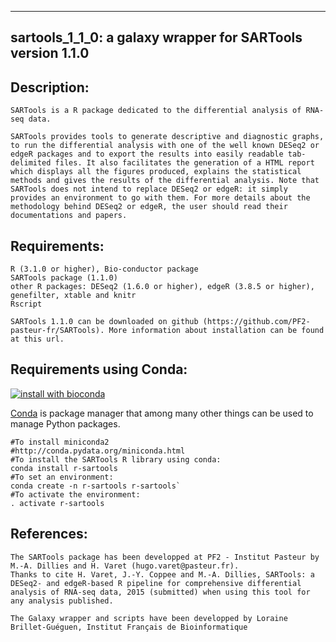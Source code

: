 -----------------------------------------------------------
sartools_1_1_0: a galaxy wrapper for SARTools version 1.1.0
-----------------------------------------------------------

Description:
------------
    SARTools is a R package dedicated to the differential analysis of RNA-seq data.
    
    SARTools provides tools to generate descriptive and diagnostic graphs, to run the differential analysis with one of the well known DESeq2 or edgeR packages and to export the results into easily readable tab-delimited files. It also facilitates the generation of a HTML report which displays all the figures produced, explains the statistical methods and gives the results of the differential analysis. Note that SARTools does not intend to replace DESeq2 or edgeR: it simply provides an environment to go with them. For more details about the methodology behind DESeq2 or edgeR, the user should read their documentations and papers.

Requirements:
-------------
    R (3.1.0 or higher), Bio-conductor package 
    SARTools package (1.1.0)
    other R packages: DESeq2 (1.6.0 or higher), edgeR (3.8.5 or higher), genefilter, xtable and knitr
    Rscript

    SARTools 1.1.0 can be downloaded on github (https://github.com/PF2-pasteur-fr/SARTools). More information about installation can be found at this url.

Requirements using Conda:
-------------------------
[![install with bioconda](https://img.shields.io/badge/install%20with-bioconda-brightgreen.svg?style=flat)](http://bioconda.github.io/recipes/r-sartools/README.html)

[Conda](http://conda.pydata.org/) is package manager that among many other things can be used to manage Python packages.


```
#To install miniconda2
#http://conda.pydata.org/miniconda.html
#To install the SARTools R library using conda:
conda install r-sartools
#To set an environment:
conda create -n r-sartools r-sartools`
#To activate the environment:
. activate r-sartools
```



References:
-----------
    The SARTools package has been developped at PF2 - Institut Pasteur by M.-A. Dillies and H. Varet (hugo.varet@pasteur.fr). 
    Thanks to cite H. Varet, J.-Y. Coppee and M.-A. Dillies, SARTools: a DESeq2- and edgeR-based R pipeline for comprehensive differential analysis of RNA-seq data, 2015 (submitted) when using this tool for any analysis published. 

    The Galaxy wrapper and scripts have been developped by Loraine Brillet-Guéguen, Institut Français de Bioinformatique

